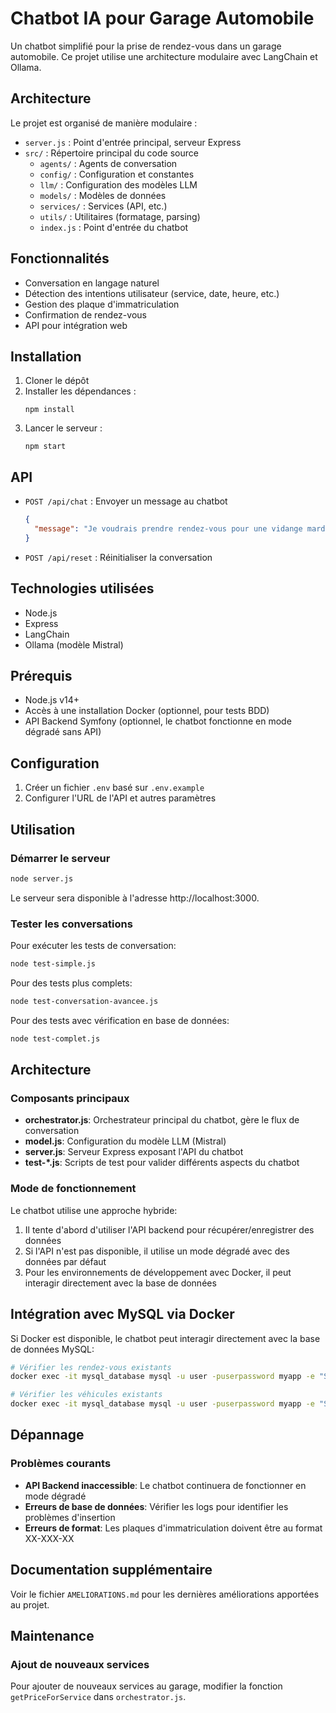# Chatbot IA pour Garage Automobile

Un chatbot simplifié pour la prise de rendez-vous dans un garage automobile. Ce projet utilise une architecture modulaire avec LangChain et Ollama.

## Architecture

Le projet est organisé de manière modulaire :

- `server.js` : Point d'entrée principal, serveur Express
- `src/` : Répertoire principal du code source
  - `agents/` : Agents de conversation
  - `config/` : Configuration et constantes
  - `llm/` : Configuration des modèles LLM
  - `models/` : Modèles de données
  - `services/` : Services (API, etc.)
  - `utils/` : Utilitaires (formatage, parsing)
  - `index.js` : Point d'entrée du chatbot

## Fonctionnalités

- Conversation en langage naturel
- Détection des intentions utilisateur (service, date, heure, etc.)
- Gestion des plaque d'immatriculation
- Confirmation de rendez-vous
- API pour intégration web

## Installation

1. Cloner le dépôt
2. Installer les dépendances :
   ```
   npm install
   ```
3. Lancer le serveur :
   ```
   npm start
   ```

## API

- `POST /api/chat` : Envoyer un message au chatbot
  ```json
  {
    "message": "Je voudrais prendre rendez-vous pour une vidange mardi prochain à Lyon"
  }
  ```

- `POST /api/reset` : Réinitialiser la conversation

## Technologies utilisées

- Node.js
- Express
- LangChain
- Ollama (modèle Mistral)

## Prérequis

- Node.js v14+
- Accès à une installation Docker (optionnel, pour tests BDD)
- API Backend Symfony (optionnel, le chatbot fonctionne en mode dégradé sans API)

## Configuration

1. Créer un fichier `.env` basé sur `.env.example`
2. Configurer l'URL de l'API et autres paramètres

## Utilisation

### Démarrer le serveur

```bash
node server.js
```

Le serveur sera disponible à l'adresse http://localhost:3000.

### Tester les conversations

Pour exécuter les tests de conversation:

```bash
node test-simple.js
```

Pour des tests plus complets:

```bash
node test-conversation-avancee.js
```

Pour des tests avec vérification en base de données:

```bash
node test-complet.js
```

## Architecture

### Composants principaux

- **orchestrator.js**: Orchestrateur principal du chatbot, gère le flux de conversation
- **model.js**: Configuration du modèle LLM (Mistral)
- **server.js**: Serveur Express exposant l'API du chatbot
- **test-*.js**: Scripts de test pour valider différents aspects du chatbot

### Mode de fonctionnement

Le chatbot utilise une approche hybride:
1. Il tente d'abord d'utiliser l'API backend pour récupérer/enregistrer des données
2. Si l'API n'est pas disponible, il utilise un mode dégradé avec des données par défaut
3. Pour les environnements de développement avec Docker, il peut interagir directement avec la base de données

## Intégration avec MySQL via Docker

Si Docker est disponible, le chatbot peut interagir directement avec la base de données MySQL:

```bash
# Vérifier les rendez-vous existants
docker exec -it mysql_database mysql -u user -puserpassword myapp -e "SELECT * FROM appointment;"

# Vérifier les véhicules existants
docker exec -it mysql_database mysql -u user -puserpassword myapp -e "SELECT * FROM vehicule;"
```

## Dépannage

### Problèmes courants

- **API Backend inaccessible**: Le chatbot continuera de fonctionner en mode dégradé
- **Erreurs de base de données**: Vérifier les logs pour identifier les problèmes d'insertion
- **Erreurs de format**: Les plaques d'immatriculation doivent être au format XX-XXX-XX

## Documentation supplémentaire

Voir le fichier `AMELIORATIONS.md` pour les dernières améliorations apportées au projet.

## Maintenance

### Ajout de nouveaux services

Pour ajouter de nouveaux services au garage, modifier la fonction `getPriceForService` dans `orchestrator.js`. 